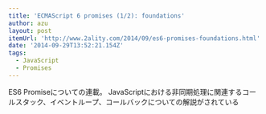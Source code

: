 ```yaml
---
title: 'ECMAScript 6 promises (1/2): foundations'
author: azu
layout: post
itemUrl: 'http://www.2ality.com/2014/09/es6-promises-foundations.html'
date: '2014-09-29T13:52:21.154Z'
tags:
  - JavaScript
  - Promises
---
```

ES6 Promiseについての連載。
JavaScriptにおける非同期処理に関連するコールスタック、イベントループ、コールバックについての解説がされている
